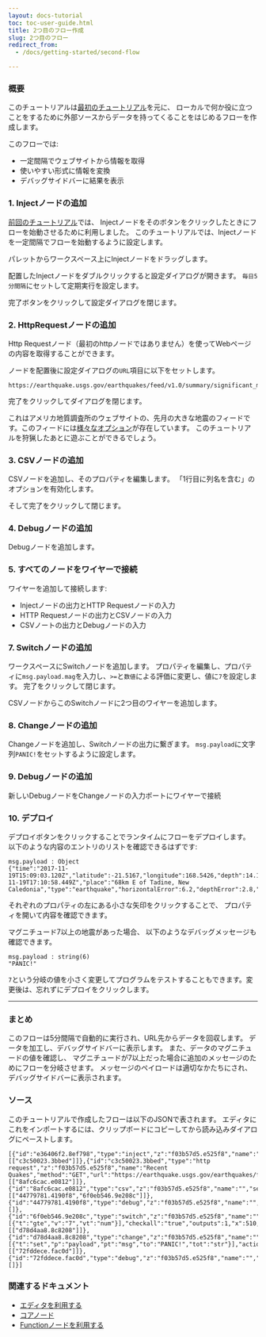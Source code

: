 ```yaml
---
layout: docs-tutorial
toc: toc-user-guide.html
title: 2つ目のフロー作成
slug: 2つ目のフロー
redirect_from:
  - /docs/getting-started/second-flow

---
```



### 概要

このチュートリアルは[最初のチュートリアル](first-flow)を元に、
ローカルで何か役に立つことをするために外部ソースからデータを持ってくることをはじめるフローを作成します。

このフローでは:

 - 一定間隔でウェブサイトから情報を取得
 - 使いやすい形式に情報を変換
 - デバッグサイドバーに結果を表示

### 1. Injectノードの追加

[前回のチュートリアル](first-flow)では、
Injectノードをそのボタンをクリックしたときにフローを始動させるために利用しました。
このチュートリアルでは、Injectノードを一定間隔でフローを始動するように設定します。

パレットからワークスペース上にInjectノードをドラッグします。

配置したInjectノードをダブルクリックすると設定ダイアログが開きます。
`毎日5分間隔`にセットして定期実行を設定します。

完了ボタンをクリックして設定ダイアログを閉じます。

### 2. HttpRequestノードの追加

Http Requestノード（最初のhttpノードではありません）を使ってWebページの内容を取得することができます。

ノードを配置後に設定ダイアログの`URL`項目に以下をセットします。

    https://earthquake.usgs.gov/earthquakes/feed/v1.0/summary/significant_month.csv

完了をクリックしてダイアログを閉じます。

これはアメリカ地質調査所のウェブサイトの、先月の大きな地震のフィードです。このフィードには[様々なオプション](https://earthquake.usgs.gov/earthquakes/feed/v1.0/csv.php)が存在しています。
このチュートリアルを狩猟したあとに遊ぶことができるでしょう。

### 3. CSVノードの追加

CSVノードを追加し、そのプロパティを編集します。
「1行目に列名を含む」のオプションを有効化します。

そして完了をクリックして閉じます。

### 4. Debugノードの追加

Debugノードを追加します。

### 5. すべてのノードをワイヤーで接続

ワイヤーを追加して接続します:

  - Injectノードの出力とHTTP Requestノードの入力
  - HTTP Requestノードの出力とCSVノードの入力
  - CSVノートの出力とDebugノードの入力

### 7. Switchノードの追加

ワークスペースにSwitchノードを追加します。
プロパティを編集し、プロパティに`msg.payload.mag`を入力し、`>=`と`数値`による評価に変更し、値に`7`を設定します。
完了をクリックして閉じます。

CSVノードからこのSwitchノードに2つ目のワイヤーを追加します。

### 8. Changeノードの追加

Changeノードを追加し、Switchノードの出力に繋ぎます。
`msg.payload`に文字列`PANIC!`をセットするように設定します。

### 9. Debugノードの追加

新しいDebugノードをChangeノードの入力ポートにワイヤーで接続

### 10. デプロイ

デプロイボタンをクリックすることでランタイムにフローをデプロイします。
以下のような内容のエントリのリストを確認できるはずです:

    msg.payload : Object
    {"time":"2017-11-19T15:09:03.120Z","latitude":-21.5167,"longitude":168.5426,"depth":14.19,"mag":6.6,"magType":"mww","gap":21,"dmin":0.478,"rms":0.86,"net":"us","id":"us2000brgk","updated":"2017-11-19T17:10:58.449Z","place":"68km E of Tadine, New Caledonia","type":"earthquake","horizontalError":6.2,"depthError":2.8,"magError":0.037,"magNst":72,"status":"reviewed","locationSource":"us","magSource":"us"}

それぞれのプロパティの左にある小さな矢印をクリックすることで、
プロパティを開いて内容を確認できます。

マグニチュード7以上の地震があった場合、
以下のようなデバッグメッセージも確認できます。

    msg.payload : string(6)
    "PANIC!"

`7`という分岐の値を小さく変更してプログラムをテストすることもできます。変更後は、忘れずにデプロイをクリックします。
***

### まとめ

このフローは5分間隔で自動的に実行され、URL先からデータを回収します。
データを加工し、デバッグサイドバーに表示します。
また、データのマグニチュードの値を確認し、
マグニチュードが7以上だった場合に追加のメッセージのためにフローを分岐させます。
メッセージのペイロードは適切なかたちにされ、デバッグサイドバーに表示されます。


### ソース

このチュートリアルで作成したフローは以下のJSONで表されます。
エディタにこれをインポートするには、クリップボードにコピーしてから読み込みダイアログにペーストします。

    [{"id":"e36406f2.8ef798","type":"inject","z":"f03b57d5.e525f8","name":"","topic":"","payload":"","payloadType":"str","repeat":"300","crontab":"","once":false,"x":130,"y":900,"wires":[["c3c50023.3bbed"]]},{"id":"c3c50023.3bbed","type":"http request","z":"f03b57d5.e525f8","name":"Recent Quakes","method":"GET","url":"https://earthquake.usgs.gov/earthquakes/feed/v1.0/summary/significant_month.csv","tls":"","x":300,"y":900,"wires":[["8afc6cac.e0812"]]},{"id":"8afc6cac.e0812","type":"csv","z":"f03b57d5.e525f8","name":"","sep":",","hdrin":true,"hdrout":"","multi":"one","ret":"\\n","temp":"","x":470,"y":900,"wires":[["44779781.4190f8","6f0eb546.9e208c"]]},{"id":"44779781.4190f8","type":"debug","z":"f03b57d5.e525f8","name":"","active":true,"complete":false,"x":630,"y":900,"wires":[]},{"id":"6f0eb546.9e208c","type":"switch","z":"f03b57d5.e525f8","name":"","property":"payload.mag","propertyType":"msg","rules":[{"t":"gte","v":"7","vt":"num"}],"checkall":"true","outputs":1,"x":510,"y":960,"wires":[["d78d4aa8.8c8208"]]},{"id":"d78d4aa8.8c8208","type":"change","z":"f03b57d5.e525f8","name":"","rules":[{"t":"set","p":"payload","pt":"msg","to":"PANIC!","tot":"str"}],"action":"","property":"","from":"","to":"","reg":false,"x":650,"y":1020,"wires":[["72fddece.fac0d"]]},{"id":"72fddece.fac0d","type":"debug","z":"f03b57d5.e525f8","name":"","active":true,"complete":false,"x":750,"y":960,"wires":[]}]

### 関連するドキュメント

 - [エディタを利用する](/docs/user-guide/editor/)
 - [コアノード](/docs/user-guide/nodes)
 - [Functionノードを利用する](/docs/user-guide/writing-functions)
